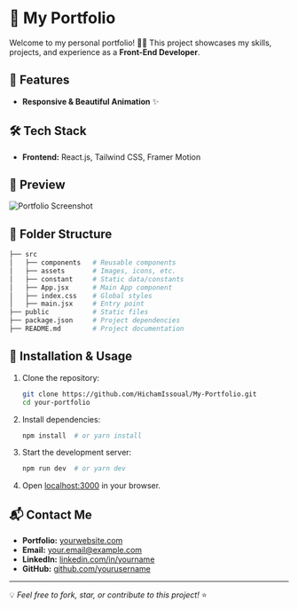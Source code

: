 # 🚀 My Portfolio

Welcome to my personal portfolio! 🎨🚀 This project showcases my skills, projects, and experience as a **Front-End Developer**.

## 🌟 Features

- **Responsive & Beautiful Animation** ✨

## 🛠️ Tech Stack

- **Frontend:** React.js, Tailwind CSS, Framer Motion

## 📸 Preview

![Portfolio Screenshot]("./src/assets/Screenshot_20250129_051129.png")

## 📂 Folder Structure

```bash
├── src
│   ├── components   # Reusable components
│   ├── assets       # Images, icons, etc.
│   ├── constant     # Static data/constants
│   ├── App.jsx      # Main App component
│   ├── index.css    # Global styles
│   ├── main.jsx     # Entry point
├── public           # Static files
├── package.json     # Project dependencies
├── README.md        # Project documentation
```

## 🚀 Installation & Usage

1. Clone the repository:
   ```sh
   git clone https://github.com/HichamIssoual/My-Portfolio.git
   cd your-portfolio
   ```
2. Install dependencies:
   ```sh
   npm install  # or yarn install
   ```
3. Start the development server:
   ```sh
   npm run dev  # or yarn dev
   ```
4. Open [localhost:3000](http://localhost:3000) in your browser.

## 📬 Contact Me

- **Portfolio:** [yourwebsite.com](https://yourwebsite.com)
- **Email:** your.email@example.com
- **LinkedIn:** [linkedin.com/in/yourname](https://www.linkedin.com/in/hichamissoual/)
- **GitHub:** [github.com/yourusername](https://github.com/HichamIssoual/)

---

💡 _Feel free to fork, star, or contribute to this project!_ ⭐
